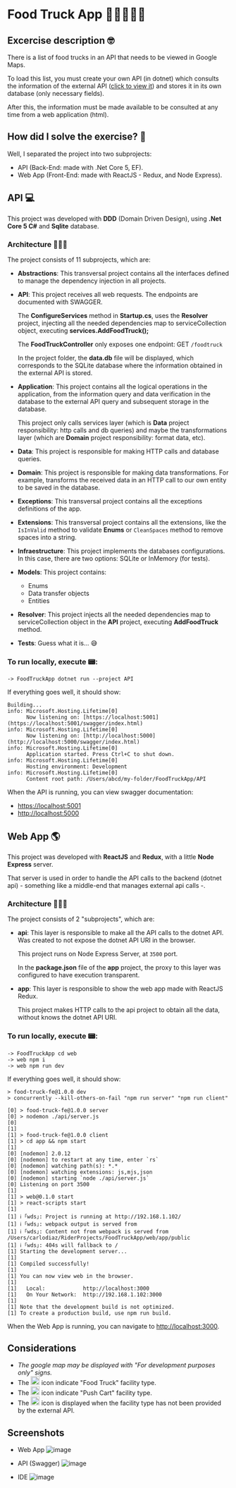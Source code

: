 # Food Truck App 🍔🍟🍕🌭🚚

## Excercise description 🤓

There is a list of food trucks in an API that needs to be viewed in Google Maps.

To load this list, you must create your own API (in dotnet) which consults the information of the external API ([click to view it](https://data.sfgov.org/Economy-and-Community/Mobile-Food-Facility-Permit/rqzj-sfat)) and stores it in its own database (only necessary fields).

After this, the information must be made available to be consulted at any time from a web application (html).

## How did I solve the exercise? 🤔

Well, I separated the project into two subprojects:

- API (Back-End: made with .Net Core 5, EF).
- Web App (Front-End: made with ReactJS - Redux, and Node Express).

## API 💻

This project was developed with **DDD** (Domain Driven Design), using **.Net Core 5 C#** and **Sqlite** database.

### Architecture 👨🏻‍💼

The project consists of 11 subprojects, which are:

- **Abstractions**:
This transversal project contains all the interfaces defined to manage the dependency injection in all projects.
- **API**:
This project receives all web requests. The endpoints are documented with SWAGGER.

  The **ConfigureServices** method in **Startup.cs**, uses the **Resolver** project, injecting all the needed dependencies map to serviceCollection object, executing **services.AddFoodTruck();**
  
  The **FoodTruckController** only exposes one endpoint: GET `/foodtruck`
  
  In the project folder, the **data.db** file will be displayed, which corresponds to the SQLite database where the information obtained in the external API is stored.
- **Application**:
This project contains all the logical operations in the application, from the information query and data verification in the database to the external API query and subsequent storage in the database.

  This project only calls services layer (which is **Data** project responsibility: http calls and db queries) and maybe the transformations layer (which are **Domain** project responsibility: format data, etc).
  
- **Data**:
This project is responsible for making HTTP calls and database queries.

- **Domain**:
This project is responsible for making data transformations. For example, transforms the received data in an HTTP call to our own entity to be saved in the database.

- **Exceptions**:
This transversal project contains all the exceptions definitions of the app.

- **Extensions**:
This transversal project contains all the extensions, like the `IsInValid` method to validate **Enums** or `CleanSpaces` method to remove spaces into a string.

- **Infraestructure**:
This project implements the databases configurations. In this case, there are two options: SQLite or InMemory (for tests).

- **Models**:
This project contains:
  - Enums
  - Data transfer objects
  - Entities

- **Resolver**:
This project injects all the needed dependencies map to serviceCollection object in the **API** project, executing **AddFoodTruck** method.

- **Tests**:
Guess what it is... 😅

### To run locally, execute 📟:

```console
-> FoodTruckApp dotnet run --project API
```

If everything goes well, it should show:

```console
Building...
info: Microsoft.Hosting.Lifetime[0]
      Now listening on: [https://localhost:5001](https://localhost:5001/swagger/index.html)
info: Microsoft.Hosting.Lifetime[0]
      Now listening on: [http://localhost:5000](http://localhost:5000/swagger/index.html)
info: Microsoft.Hosting.Lifetime[0]
      Application started. Press Ctrl+C to shut down.
info: Microsoft.Hosting.Lifetime[0]
      Hosting environment: Development
info: Microsoft.Hosting.Lifetime[0]
      Content root path: /Users/abcd/my-folder/FoodTruckApp/API
```

When the API is running, you can view swagger documentation:
- [https://localhost:5001](https://localhost:5001/swagger/index.html)
- [http://localhost:5000](http://localhost:5000/swagger/index.html)

## Web App 🌎

This project was developed with **ReactJS** and **Redux**, with a little **Node Express** server.

That server is used in order to handle the API calls to the backend (dotnet api) - something like a middle-end that manages external api calls -.

### Architecture 👨🏻‍💼

The project consists of 2 "subprojects", which are:

- **api**:
This layer is responsible to make all the API calls to the dotnet API. Was created to not expose the dotnet API URI in the browser.

  This project runs on Node Express Server, at `3500` port.
  
  In the **package.json** file of the **app** project, the proxy to this layer was configured to have execution transparent.

- **app**:
This layer is responsible to show the web app made with ReactJS Redux.

  This project makes HTTP calls to the api project to obtain all the data, without knows the dotnet API URI.

### To run locally, execute 📟:

```console
-> FoodTruckApp cd web
-> web npm i
-> web npm run dev
```

If everything goes well, it should show:

```console
> food-truck-fe@1.0.0 dev
> concurrently --kill-others-on-fail "npm run server" "npm run client"

[0] > food-truck-fe@1.0.0 server
[0] > nodemon ./api/server.js
[0] 
[1] 
[1] > food-truck-fe@1.0.0 client
[1] > cd app && npm start
[1] 
[0] [nodemon] 2.0.12
[0] [nodemon] to restart at any time, enter `rs`
[0] [nodemon] watching path(s): *.*
[0] [nodemon] watching extensions: js,mjs,json
[0] [nodemon] starting `node ./api/server.js`
[0] Listening on port 3500
[1] 
[1] > web@0.1.0 start
[1] > react-scripts start
[1] 
[1] ℹ ｢wds｣: Project is running at http://192.168.1.102/
[1] ℹ ｢wds｣: webpack output is served from 
[1] ℹ ｢wds｣: Content not from webpack is served from /Users/carlodiaz/RiderProjects/FoodTruckApp/web/app/public
[1] ℹ ｢wds｣: 404s will fallback to /
[1] Starting the development server...
[1] 
[1] Compiled successfully!
[1] 
[1] You can now view web in the browser.
[1] 
[1]   Local:            http://localhost:3000
[1]   On Your Network:  http://192.168.1.102:3000
[1] 
[1] Note that the development build is not optimized.
[1] To create a production build, use npm run build.
```

When the Web App is running, you can navigate to [http://localhost:3000](http://localhost:3000/).

## Considerations

- *The google map may be displayed with "For development purposes only" signs.*
- The <img src="https://image.flaticon.com/icons/png/512/1276/1276208.png" height="20" /> icon indicate "Food Truck" facility type.
- The <img src="https://image.flaticon.com/icons/png/512/5043/5043154.png" height="20" /> icon indicate "Push Cart" facility type.
- The <img src="https://image.flaticon.com/icons/png/512/2634/2634120.png" height="20" /> icon is displayed when the facility type has not been provided by the external API.

## Screenshots

- Web App
![image](https://user-images.githubusercontent.com/12788783/129991671-677afb2a-981a-432b-bfdd-128c8a72fe82.png)

- API (Swagger)
![image](https://user-images.githubusercontent.com/12788783/129991880-d1f3854b-bf8b-46e4-ab06-c1312c0b936d.png)

- IDE
![image](https://user-images.githubusercontent.com/12788783/129991858-a83c9fbd-b3ca-4287-8af3-6a085d858491.png)
